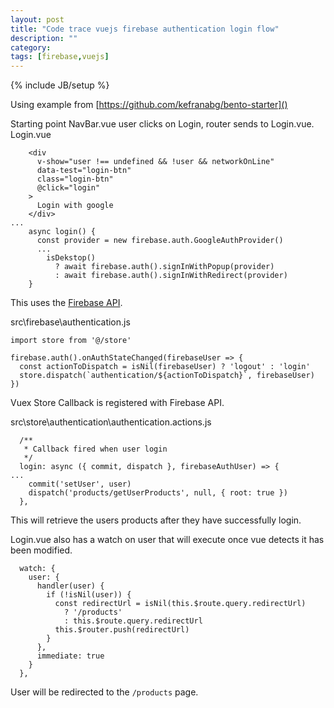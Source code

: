 ```yaml
---
layout: post
title: "Code trace vuejs firebase authentication login flow"
description: ""
category: 
tags: [firebase,vuejs]
---
```

{% include JB/setup %}

Using example from [https://github.com/kefranabg/bento-starter]()

Starting point NavBar.vue user clicks on Login, router sends to Login.vue.  
Login.vue 
```
    <div
      v-show="user !== undefined && !user && networkOnLine"
      data-test="login-btn"
      class="login-btn"
      @click="login"
    >
      Login with google
    </div>
...
    async login() {
      const provider = new firebase.auth.GoogleAuthProvider()
	  ...
        isDekstop()
          ? await firebase.auth().signInWithPopup(provider)
          : await firebase.auth().signInWithRedirect(provider)
    }
```
This uses the [Firebase API](https://firebase.google.com/docs/auth/web/google-signin).  
  
src\firebase\authentication.js 
```
import store from '@/store'

firebase.auth().onAuthStateChanged(firebaseUser => {
  const actionToDispatch = isNil(firebaseUser) ? 'logout' : 'login'
  store.dispatch(`authentication/${actionToDispatch}`, firebaseUser)
})
```
Vuex Store Callback is registered with Firebase API.  
  
src\store\authentication\authentication.actions.js  
```
  /**
   * Callback fired when user login
   */
  login: async ({ commit, dispatch }, firebaseAuthUser) => {
...
    commit('setUser', user)
    dispatch('products/getUserProducts', null, { root: true })
  },
```
This will retrieve the users products after they have successfully login.  
  
Login.vue also has a watch on user that will execute once vue detects it has been modified.
```
  watch: {
    user: {
      handler(user) {
        if (!isNil(user)) {
          const redirectUrl = isNil(this.$route.query.redirectUrl)
            ? '/products'
            : this.$route.query.redirectUrl
          this.$router.push(redirectUrl)
        }
      },
      immediate: true
    }
  },
```
User will be redirected to the `/products` page.

